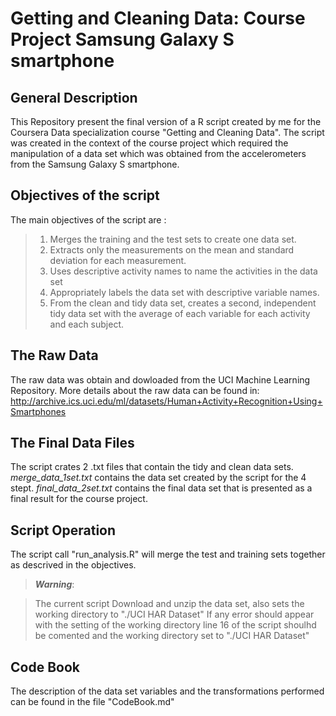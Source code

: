 Getting and Cleaning Data: Course Project Samsung Galaxy S smartphone
=====================================================================

General Description
-------------------
This Repository present the final version of a R script created by me for the 
Coursera Data specialization course "Getting and Cleaning Data".
The script was created in the context of the course project which required the 
manipulation of a data set which was obtained from the accelerometers from the 
Samsung Galaxy S smartphone.

Objectives of the script
--------------------------

The main objectives of the script are :
> 1. Merges the training and the test sets to create one data set.
> 2. Extracts only the measurements on the mean and standard deviation for each measurement. 
> 3. Uses descriptive activity names to name the activities in the data set
> 4. Appropriately labels the data set with descriptive variable names. 
> 5. From the clean and tidy  data set, creates a second, independent tidy data set 
>    with the average of each variable for each activity and each subject.

The Raw Data
------------
The raw data was obtain and dowloaded from the UCI Machine Learning Repository.
More details about the raw data can be found in:
<http://archive.ics.uci.edu/ml/datasets/Human+Activity+Recognition+Using+Smartphones>

The Final Data Files
--------------------
The script crates 2 .txt files that contain the tidy and clean data sets.
*merge_data_1set.txt* contains the  data set created by the script for the 4 stept.
*final_data_2set.txt* contains the final data set that is presented as a final result
for the course project.

Script Operation
----------------

The script call "run_analysis.R" will merge the test and training sets together as
descrived in the objectives.
> ***Warning***:

> The current script Download and unzip the data set, also sets the working directory
> to "./UCI HAR Dataset"
> If any error should appear with the setting of the working directory line 16 of
> the script shoulhd be comented and the working directory set to "./UCI HAR Dataset"

Code Book
---------
The description of the data set variables and the transformations performed can be found in
the file "CodeBook.md"
